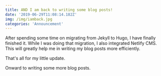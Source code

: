 ```yaml
---
title: AND I am back to writing some blog posts!
date: '2019-06-29T11:08:14.182Z'
img: /img/iamback.jpg
categories: 'Announcement'
---
```

After spending some time on migrating from Jekyll to Hugo, I have finally finished it. While I was doing that migration, I also integrated Netlify CMS. This will greatly help me in writing my blog posts more efficiently.

That's all for my little update.

Onward to writing some more blog posts.
